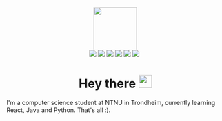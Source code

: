 <div class="header" align="center">
<img src="https://media.giphy.com/media/3oKIPnAiaMCws8nOsE/giphy.gif" width="100">  
</div>

<div class="badges" align="center">
  <img src="https://img.shields.io/badge/java-pending-yellow">
  <img src="https://img.shields.io/badge/python-pending-yellow">
  <img src="https://img.shields.io/badge/react-pending-red">
  <img src="https://img.shields.io/badge/javascript-passed-brightgreen">
  <img src="https://img.shields.io/badge/css-passed-brightgreen">
  <img src="https://img.shields.io/badge/html-passed-brightgreen">
  <img src="https://komarev.com/ghpvc/?username=MindChirp&style=flat-square&color=blue" alt=""/>
</div>

<h1 align="center">
  Hey there
  <img src="https://media.giphy.com/media/hvRJCLFzcasrR4ia7z/giphy.gif" width="30px"/>
</h1>

<p>I'm a computer science student at NTNU in Trondheim, currently learning React, Java and Python. That's all :).</p>



<!--
**MindChirp/MindChirp** is a ✨ _special_ ✨ repository because its `README.md` (this file) appears on your GitHub profile.

Here are some ideas to get you started:

- 🔭 I’m currently working on ...
- 🌱 I’m currently learning ...
- 👯 I’m looking to collaborate on ...
- 🤔 I’m looking for help with ...
- 💬 Ask me about ...
- 📫 How to reach me: ...
- 😄 Pronouns: ...
- ⚡ Fun fact: ...
-->

